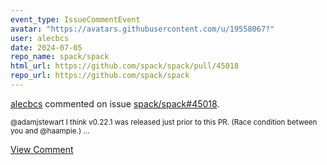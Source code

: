 ```yaml
---
event_type: IssueCommentEvent
avatar: "https://avatars.githubusercontent.com/u/19558067?"
user: alecbcs
date: 2024-07-05
repo_name: spack/spack
html_url: https://github.com/spack/spack/pull/45018
repo_url: https://github.com/spack/spack
---
```


<a href='https://github.com/alecbcs' target='_blank'>alecbcs</a> commented on issue <a href='https://github.com/spack/spack/pull/45018' target='_blank'>spack/spack#45018</a>.

<small>@adamjstewart I think v0.22.1 was released just prior to this PR. (Race condition between you and @haampie.) ...</small>

<a href='https://github.com/spack/spack/pull/45018' target='_blank'>View Comment</a>